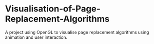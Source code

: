 # Visualisation-of-Page-Replacement-Algorithms
A project using OpenGL to visualise page replacement algorithms using animation and user interaction.
